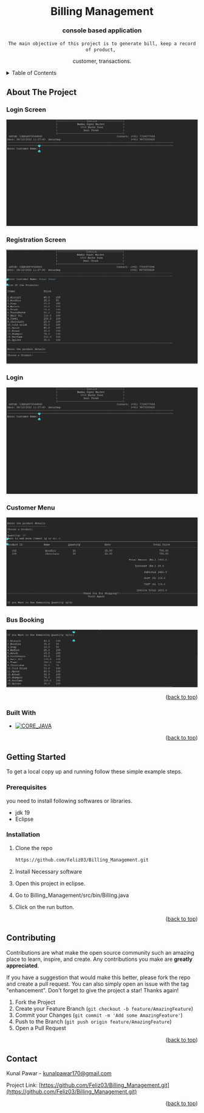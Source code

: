 <a name="readme-top"></a>

<br />
<div align="center">
  <H1>Billing Management</H1>

<h3 align="center">console based application</h3>

  <p align="center">
    
    The main objective of this project is to generate bill, keep a record of product, 
customer, transactions.
  </p>
</div>



<!-- TABLE OF CONTENTS -->
<details>
  <summary>Table of Contents</summary>
  <ol>
    <li>
      <a href="#about-the-project">About The Project</a>
      <ul>
        <li><a href="#built-with">Built With</a></li>
      </ul>
    </li>
    <li>
      <a href="#getting-started">Getting Started</a>
      <ul>
        <li><a href="#prerequisites">Prerequisites</a></li>
        <li><a href="#installation">Installation</a></li>
      </ul>
    </li>
  </ol>
</details>



<!-- ABOUT THE PROJECT -->
## About The Project


### Login Screen
[![Login][login-screenshot]](https://raw.githubusercontent.com/Feliz03/Billing_Management/main/Images/1st.png)

### Registration Screen
[![Registration][registration-screenshot]](https://raw.githubusercontent.com/Feliz03/Billing_Management/main/Images/2nd.png)

### Login
[![Login][login-screenshot]](https://raw.githubusercontent.com/Feliz03/Billing_Management/main/Images/3.png)

### Customer Menu
[![Customer Dashboard][customer-dashboard-screenshot]](https://raw.githubusercontent.com/Feliz03/Billing_Management/main/Images/4.png)

### Bus Booking
[![Bus Booking][busBooking-screenshot]](https://github.com/Feliz03/Billing_Management/blob/main/Images/5.png)





<p align="right">(<a href="#readme-top">back to top</a>)</p>



### Built With

* [![CORE_JAVA][JAVA]][Java]

<p align="right">(<a href="#readme-top">back to top</a>)</p>



<!-- GETTING STARTED -->
## Getting Started

To get a local copy up and running follow these simple example steps.

### Prerequisites

you need to install following softwares or libraries.

* jdk 19
* Eclipse

### Installation

1. Clone the repo

   ```sh
   https://github.com/Feliz03/Billing_Management.git
   ```
2. Install Necessary software

3. Open this project in eclipse.

4. Go to Billing_Management/src/bin/Billing.java

5. Click on the run button.

<p align="right">(<a href="#readme-top">back to top</a>)</p>

<!-- CONTRIBUTING -->
## Contributing

Contributions are what make the open source community such an amazing place to learn, inspire, and create. Any contributions you make are **greatly appreciated**.

If you have a suggestion that would make this better, please fork the repo and create a pull request. You can also simply open an issue with the tag "enhancement".
Don't forget to give the project a star! Thanks again!

1. Fork the Project
2. Create your Feature Branch (`git checkout -b feature/AmazingFeature`)
3. Commit your Changes (`git commit -m 'Add some AmazingFeature'`)
4. Push to the Branch (`git push origin feature/AmazingFeature`)
5. Open a Pull Request

<p align="right">(<a href="#readme-top">back to top</a>)</p>


## Contact

Kunal Pawar - kunalpawar170@gmail.com

Project Link: [https://github.com/Feliz03/Billing_Management.git](https://github.com/Feliz03/Billing_Management.git)

<p align="right">(<a href="#readme-top">back to top</a>)</p>


<!-- MARKDOWN LINKS & IMAGES -->

[JAVA]: https://encrypted-tbn0.gstatic.com/images?q=tbn:ANd9GcTNx20PHLxKaDlz35mW_neWjCUoco_IqBYKRlNy6tM&s
[login-screenshot]: https://raw.githubusercontent.com/Feliz03/Billing_Management/main/Images/1st.png
[registration-screenshot]: https://raw.githubusercontent.com/Feliz03/Billing_Management/main/Images/2nd.png
[login-screenshot]: https://raw.githubusercontent.com/Feliz03/Billing_Management/main/Images/3.png
[customer-dashboard-screenshot]: https://raw.githubusercontent.com/Feliz03/Billing_Management/main/Images/4.png
[busBooking-screenshot]: https://github.com/Feliz03/Billing_Management/blob/main/Images/5.png


